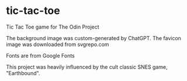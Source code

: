 # tic-tac-toe

Tic Tac Toe game for The Odin Project

The background image was custom-generated by ChatGPT. The favicon image was downloaded from svgrepo.com

Fonts are from Google Fonts

This project was heavily influenced by the cult classic SNES game, "Earthbound".
